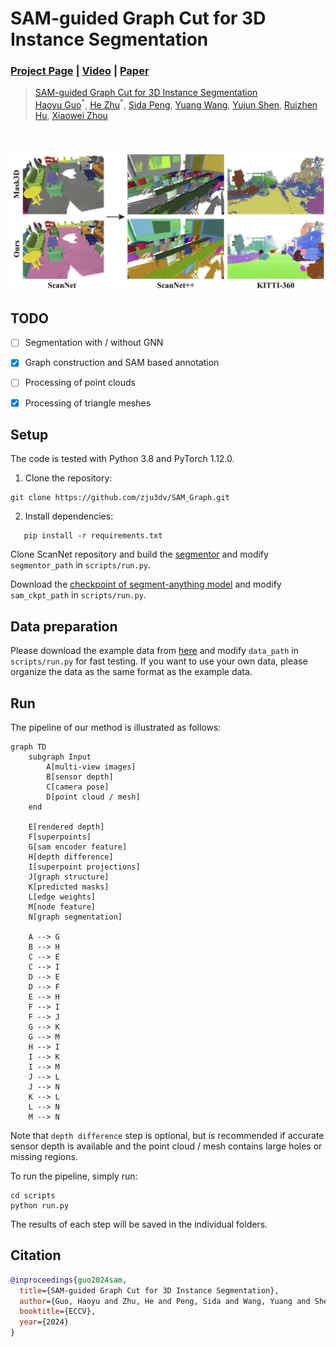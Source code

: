 # SAM-guided Graph Cut for 3D Instance Segmentation
### [Project Page](https://zju3dv.github.io/sam_graph) | [Video](https://www.youtube.com/watch?v=daWiQiFPpZ0) | [Paper](https://arxiv.org/abs/2312.08372)

> [SAM-guided Graph Cut for 3D Instance Segmentation](https://arxiv.org/abs/2312.08372)  
> [Haoyu Guo](https://github.com/ghy0324)<sup>\*</sup>, [He Zhu](https://github.com/Ada4321)<sup>\*</sup>, [Sida Peng](https://pengsida.net), [Yuang Wang](https://github.com/angshine), [Yujun Shen](https://shenyujun.github.io/), [Ruizhen Hu](https://csse.szu.edu.cn/staff/ruizhenhu/), [Xiaowei Zhou](https://xzhou.me)
<br/>

![introduction](./assets/teaser.jpg)

<!-- ### Code is coming soon, please stay tuned! -->

## TODO

- [ ] Segmentation with / without GNN
- [x] Graph construction and SAM based annotation
- [ ] Processing of point clouds
- [x] Processing of triangle meshes


## Setup

The code is tested with Python 3.8 and PyTorch 1.12.0.

1. Clone the repository:
```
git clone https://github.com/zju3dv/SAM_Graph.git
```

2. Install dependencies:
```
   pip install -r requirements.txt
```
Clone ScanNet repository and build the [segmentor](https://github.com/ScanNet/ScanNet/tree/master/Segmentator) and modify `segmentor_path` in `scripts/run.py`.

Download the [checkpoint of segment-anything model](https://dl.fbaipublicfiles.com/segment_anything/sam_vit_h_4b8939.pth) and modify `sam_ckpt_path` in `scripts/run.py`.

## Data preparation

Please download the example data from [here](https://drive.google.com/file/d/1cvrs9Hd6TOUza7OV2bd9XhHAxpTG6q7m/view?usp=drive_link) and modify `data_path` in `scripts/run.py` for fast testing. If you want to use your own data, please organize the data as the same format as the example data.

## Run

The pipeline of our method is illustrated as follows:

<!-- ![](./pipeline.gv.svg) -->

```mermaid
graph TD
    subgraph Input
        A[multi-view images]
        B[sensor depth]
        C[camera pose]
        D[point cloud / mesh]
    end

    E[rendered depth]
    F[superpoints]
    G[sam encoder feature]
    H[depth difference]
    I[superpoint projections]
    J[graph structure]
    K[predicted masks]
    L[edge weights]
    M[node feature]
    N[graph segmentation]

    A --> G
    B --> H
    C --> E
    C --> I
    D --> E
    D --> F
    E --> H
    F --> I
    F --> J
    G --> K
    G --> M
    H --> I
    I --> K
    I --> M
    J --> L
    J --> N
    K --> L
    L --> N
    M --> N
```

Note that `depth difference` step is optional, but is recommended if accurate sensor depth is available and the point cloud / mesh contains large holes or missing regions.

To run the pipeline, simply run:

```
cd scripts
python run.py
```

The results of each step will be saved in the individual folders.

## Citation

```bibtex
@inproceedings{guo2024sam,
  title={SAM-guided Graph Cut for 3D Instance Segmentation},
  author={Guo, Haoyu and Zhu, He and Peng, Sida and Wang, Yuang and Shen, Yujun and Hu, Ruizhen and Zhou, Xiaowei},
  booktitle={ECCV},
  year={2024}
}
```